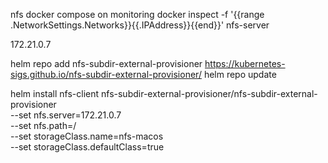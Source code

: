 nfs docker compose on monitoring
docker inspect -f '{{range .NetworkSettings.Networks}}{{.IPAddress}}{{end}}' nfs-server

172.21.0.7

helm repo add nfs-subdir-external-provisioner https://kubernetes-sigs.github.io/nfs-subdir-external-provisioner/
helm repo update

helm install nfs-client nfs-subdir-external-provisioner/nfs-subdir-external-provisioner \
  --set nfs.server=172.21.0.7 \
  --set nfs.path=/ \
  --set storageClass.name=nfs-macos \
  --set storageClass.defaultClass=true


